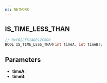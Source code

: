 ```yaml
---
ns: NETWORK
---
```

## IS_TIME_LESS_THAN

```c
// 0xCB2CF5148012C8D0
BOOL IS_TIME_LESS_THAN(int timeA, int timeB);
```

## Parameters
* **timeA**:
* **timeB**:
